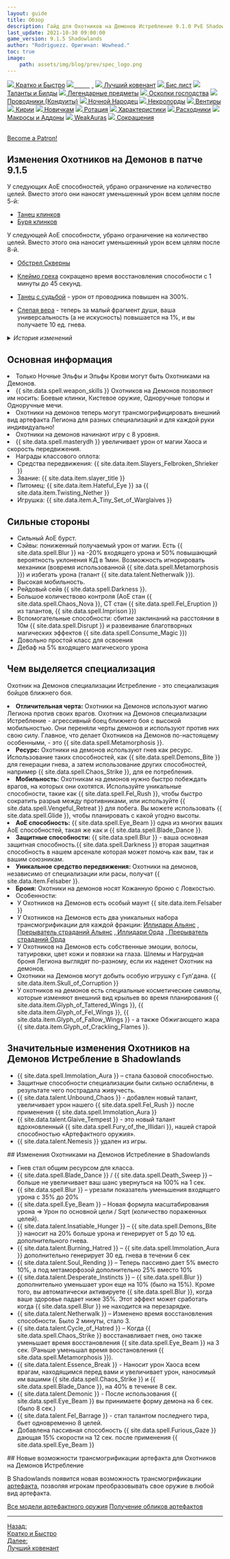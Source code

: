 ```yaml
---
layout: guide
title: Обзор
description: Гайд для Охотников на Демонов Истребление 9.1.0 PvE Shadowlands
last_update: 2021-10-30 09:00:00
game_version: 9.1.5 Shadowlands
author: "Rodriguezz. Оригинал: Wowhead."
toc: true
image:
    path: assets/img/blog/prev/spec_logo.png
---
```


<div id="smooth-nav-outer">
<a href="{{ site.url }}/guide/havoc/quick_faq.html"><img src="https://wow.zamimg.com/images/wow/icons/medium/wow_token01.jpg"> Кратко и Быстро</a>
<a href="{{ site.url }}/guide/havoc/overview.html"><img src="https://wow.zamimg.com/images/wow/icons/medium/inv_misc_spyglass_02.jpg"><span style="color: white;"> Обзор</span></a>
<a href="{{ site.url }}/guide/havoc/best-covenant-shadowlands.html"><img src="https://wow.zamimg.com/images/wow/icons/medium/achievement_mythicdungeons_shadowlands.jpg"> Лучший ковенант</a>
<a href="{{ site.url }}/guide/havoc/gear.html"><img src="https://wow.zamimg.com/images/wow/icons/medium/inv_chest_chain_03.jpg"> Бис лист</a>
<a href="{{ site.url }}/guide/havoc/talent-builds.html"><img src="https://wow.zamimg.com/images/wow/icons/medium/ability_marksmanship.jpg"> Таланты и Билды</a>
<a href="{{ site.url }}/guide/havoc/legendaries-shadowlands.html"><img src="https://wow.zamimg.com/images/wow/icons/medium/runesmith_icon.jpg"> Легендарные предметы</a>
<a href="{{ site.url }}/guide/havoc/domination-set-bonuses.html"><img src="https://wow.zamimg.com/images/wow/icons/medium/wow_token01.jpg"> Осколки господства</a>
<a href="{{ site.url }}/guide/havoc/conduits-shadowlands.html"><img src="https://wow.zamimg.com/images/wow/icons/medium/ability_rogue_rollthebones02.jpg"> Проводники (Кондуиты)</a>
<a href="{{ site.url }}/guide/havoc/night-fae.html"><img src="https://wow.zamimg.com/images/wow/icons/medium/ui_sigil_nightfae.jpg"> Ночной Народец</a>
<a href="{{ site.url }}/guide/havoc/necrolord.html"><img src="https://wow.zamimg.com/images/wow/icons/medium/ui_sigil_necrolord.jpg"> Некролорды</a>
<a href="{{ site.url }}/guide/havoc/venthyr.html"><img src="https://wow.zamimg.com/images/wow/icons/medium/ui_sigil_venthyr.jpg"> Вентиры</a>
<a href="{{ site.url }}/guide/havoc/kyrian.html"><img src="https://wow.zamimg.com/images/wow/icons/medium/ui_sigil_kyrian.jpg"> Кирии</a>
<a href="{{ site.url }}/guide/havoc/beginners.html"><img src="https://wow.zamimg.com/images/wow/icons/medium/spell_lifegivingseed.jpg"> Новичкам</a>
<a href="{{ site.url }}/guide/havoc/rotation-priority.html"><img src="https://wow.zamimg.com/images/wow/icons/medium/spell_mekkatorque_bot_bluegear.jpg"> Ротация</a>
<a href="{{ site.url }}/guide/havoc/stats.html"><img src="https://wow.zamimg.com/images/wow/icons/medium/inv_inscription_80_warscroll_intellect.jpg"> Характеристики</a>
<a href="{{ site.url }}/guide/havoc/consumables.html"><img src="https://wow.zamimg.com/images/wow/icons/medium/inv_potion_92.jpg"> Расходники</a>
<a href="{{ site.url }}/guide/havoc/macros-addons.html"><img src="https://wow.zamimg.com/images/wow/icons/medium/inv_eng_gearspringparts.jpg"> Макросы и Аддоны</a>
<a href="{{ site.url }}/guide/havoc/weakauras.html"><img src="https://wow.zamimg.com/images/wow/icons/medium/spell_holy_auramastery.jpg"> WeakAuras</a>
<a href="{{ site.url }}/guide/havoc/common-terms.html"><img src="https://wow.zamimg.com/images/wow/icons/medium/ui_chat.jpg"> Сокращения</a>
</div>
<br>

<a href="https://www.patreon.com/bePatron?u=43917749"  data-patreon-widget-type="become-patron-button">Become a Patron!</a><script async src="https://c6.patreon.com/becomePatronButton.bundle.js"></script>

## Изменения Охотников на Демонов в патче 9.1.5

У следующих АоЕ способностей, убрано ограничение на количество целей. Вместо этого они наносят уменьшенный урон всем целям после 5-й:
* [Танец клинков](https://ru.wowhead.com/spell=188499)  
* [Буря клинков](https://ru.wowhead.com/spell=342817)<br>

У следующей АоЕ способности, убрано ограничение на количество целей. Вместо этого она наносит уменьшенный урон всем целям после 8-й.
* [Обстрел Скверны ](https://ru.wowhead.com/spell=258925)

* [Клеймо греха](https://ru.wowhead.com/spell=317009) сокращено время восстановления способности с 1 минуты до 45 секунд.
* [Танец с судьбой](https://ru.wowhead.com/spell=339228/) - урон от проводника повышен на 300%.
* [Слепая вера](https://ru.wowhead.com/spell=355893) - теперь за малый фрагмент души,  ваша универсальность (а не искусность) повышается на 1%, и вы получаете 10 ед. гнева.


<details>
 <summary><i>История изменений</i></summary>
    <details open>
     <summary><i>Патч 9.1</i></summary>
      <ul>
        <li><a href="https://ru.wowhead.com/spell=344862"> Удар Хаоса</a> - Урон увеличен на 15%</li>
        <li><a href="https://ru.wowhead.com/spell=201427"> Аннигиляция</a> - Урон увеличен на 15%</li>
        <li><a href="https://ru.wowhead.com/spell=162243"> Укус демона</a> - Урон увеличен на 15%</li>
        <li><a href="https://ru.wowhead.com/spell=203555"> Демонические клинки</a> - Урон увеличен на 15%</li>
        <li><a href="https://ru.wowhead.com/spell=347461"> Необузданный хаос</a> - Увеличивает урон <a href="https://ru.wowhead.com/spell=195072"> Рывка скверны</a> на 500% ( было на 600%)</li>
        <li><a href="https://ru.wowhead.com/spell=217996"> Раздирание души</a> - теперь увеличивает самоисцеление на 10% (было 5%) и еще на 20% (было 25%), когда активна <a href="https://ru.wowhead.com/spell=320421"> Метаморфоза</a></li>
        <li><a href="https://ru.wowhead.com/spell=205411"> Инстинкт самосохранения</a> - Затуманивание теперь срабатывает с уменьшением продолжительности на 50% и сокращением времени восстановления на 50%, когда ваше здоровье падает ниже 35%.</li>
        <li><a href="https://ru.wowhead.com/spell=196555"> Путь Пустоты</a> - Продолжительность увеличена до 6 секунд (было 5 секунд).</li>
        <li><a href="https://ru.wowhead.com/item=183463"> Неестественная злоба</a> - Теперь усиливает урон от ДоТа Охоты.</li>
      </ul>
    </details>
</details>

## Основная информация
	   
 <li> Только Ночные Эльфы и Эльфы Крови могут быть Охотниками на Демонов.</li>
 <li> {{ site.data.spell.weapon_skills }} Охотников на Демонов позволяют им носить: Боевые клинки, Кистевое оружие, Одноручные топоры и Одноручные мечи.</li>
 <li> Охотники на демонов теперь могут трансмогрифицировать внешний вид артефакта Легиона для разных специализаций и для каждой руки индивидуально!</li>
 <li> Охотники на демонов начинают игру с 8 уровня.</li>
 <li> {{ site.data.spell.masterydh }} увеличивает урон от магии Хаоса и скорость передвижения.</li>
 <li> Награды классового оплота:
            <ul>
                <li>Средства передвижения: {{ site.data.item.Slayers_Felbroken_Shrieker }}</li>
                <li class="asc-apl" style="display:none;"></li>
                <li>Звание: {{ site.data.item.slayer_title }}</li>
                <li class="se-apl" style="display: none;"></li>
				<li>Питомец: {{ site.data.item.Hateful_Eye }} за {{ site.data.item.Twisting_Nether }}</li>
                <li class="asc-apl" style="display:none;"></li>
                <li>Игрушка: {{ site.data.item.A_Tiny_Set_of_Warglaives }}</li>
                <li class="se-apl" style="display: none;"></li>
            </ul>
        </li>	

## Сильные стороны 
 
* Сильный АоЕ бурст.
* Сэйвы: пониженный получаемый урон от магии. Есть {{ site.data.spell.Blur }} на -20% входящего урона и 50% повышающий вероятность уклонения КД в 1мин. Возможность игнорировать механики (вовремя использованной {{ site.data.spell.Metamorphosis }}) и избегать урона (талант {{ site.data.talent.Netherwalk }}).
* Высокая мобильность.
* Рейдовый сейв {{ site.data.spell.Darkness }}.
* Большое количествово контроля (АоЕ стан {{ site.data.spell.Chaos_Nova }}, СТ стан {{ site.data.spell.Fel_Eruption }} из талантов, {{ site.data.spell.Imprison }}) 
* Вспомогательные способности: сбитие заклинаний на расстоянии в 10м {{ site.data.spell.Disrupt }} и развеивание благотворных магических эффектов {{ site.data.spell.Consume_Magic }})
* Довольно простой класс для освоения
* Дебаф на 5% входящего магического урона 

## Чем выделяется специализация

Охотник на Демонов специализации Истребление - это специализация бойцов ближнего боя. 

<li> <b>Отличительная черта:</b> Охотники на Демонов используют магию Легиона против своих врагов. 
Охотник на Демонов специализации Истребление - агрессивный боец ближнего боя с высокой мобильностью. 
Они переняли черты демонов и используют против них свою силу. 
Главное, что делает Охотников на Демонов по-настоящему особенными, - это {{ site.data.spell.Metamorphosis }}.</li>
<li> <b>Ресурс:</b> Охотники на демонов используют гнев как ресурс. Использование таких способностей, 
как {{ site.data.spell.Demons_Bite }} для генерации гнева, а затем использование других способностей, например {{ site.data.spell.Chaos_Strike }}, для ее потребления. </li>
<li> <b>Мобильность:</b> Охотникам на демонов нужно быстро побеждать врагов, на которых они охотятся. 
Используйте уникальные способности, такие как {{ site.data.spell.Fel_Rush }}, чтобы быстро сократить разрыв между противниками, 
или используйте {{ site.data.spell.Vengeful_Retreat }} для побега. 
Вы можете использовать {{ site.data.spell.Glide }}, чтобы планировать с какой угодно высоты.</li>
<li> <b>АоЕ способность:</b> {{ site.data.spell.Eye_Beam }} одна из многих ваших АоЕ способностей, такая же как и {{ site.data.spell.Blade_Dance }}.</li>
<li> <b>Защитные способности:</b> {{ site.data.spell.Blur }} - ваша основная защитная способность.{{ site.data.spell.Darkness }} 
вторая защитная способность в нашем арсенале которая может помочь как вам, так и вашим союзникам.</li>
<li> <b>Уникальное средство передвижения:</b> Охотники на демонов, независимо от специализации или расы, получат {{ site.data.item.Felsaber }}.</li>
<li> <b>Броня:</b> Охотники на демонов носят Кожанную броню с Ловкостью.</li>
<li> Особенности:
            <ul>
                <li> У Охотников на Демонов есть особый маунт {{ site.data.item.Felsaber }}</li>
                <li class="asc-apl" style="display:none;"></li>
                <li> У Охотников на Демонов есть два уникальных набора трансмогрификации для каждой фракции: <a href="https://www.wowhead.com/dressing-room#mmzb0zH89Vz9c8gi3808CiB87cCiH87VCiJ808CiF808CiO808CiC808CiK87V" target="blank"> Иллидари Альянс</a>
				,<a href="https://www.wowhead.com/dressing-room#mm0z0zH89s8D2p808BME87cBMB87VBMg808BMD808BMv808BMl808BMC87V" target="blank"> Прерыватель страданий Альянс</a>
				,<a href="https://www.wowhead.com/dressing-room#mazb0zH89Vz9c87MghM87cgh7ogi5808ghz808gi6808gi4808ghc87V" target="blank"> Иллидари Орда</a>
				,<a href="https://www.wowhead.com/dressing-room#ma0z0zH89s8FFX808Cix87cCit87VCig808Cie808Civ808CiE808Cil87V" target="blank"> Прерыватель страданий Орда</a>
				</li>
                <li class="se-apl" style="display: none;"></li>
				<li> У Охотников на Демонов есть собственные эмоции, волосы, татуировки, цвет кожи и повязки на глаза.
				Шлемы и Нагрудная броня Легиона выглядят по-разному, если их наденет Охотник на демонов.</li>
                <li class="asc-apl" style="display:none;"></li>
                <li> Охотники на Демонов могут добыть особую игрушку с Гул'дана. {{ site.data.item.Skull_of_Corruption }}</li>
                <li class="se-apl" style="display: none;"></li>
				<li> У охотников на демонов есть специальные косметические символы, которые изменяют внешний вид крыльев во время планирования 
				{{ site.data.item.Glyph_of_Tattered_Wings }},
				{{ site.data.item.Glyph_of_Fel_Wings }},
				{{ site.data.item.Glyph_of_Fallow_Wings }} - а также Обжигающего жара {{ site.data.item.Glyph_of_Crackling_Flames }}.</li>
            </ul>
        </li>

## Значительные изменения Охотников на Демонов Истребление в Shadowlands
<ul>
<li> {{ site.data.spell.Immolation_Aura }} – стала базовой способностью.</li>
<li> Защитные способности специализации были сильно ослаблены, в результате чего пострадала живучесть.</li>
<li> {{ site.data.talent.Unbound_Chaos }} - добавлен новый талант, увеличивает урон нашего {{ site.data.spell.Fel_Rush }} после применения {{ site.data.spell.Immolation_Aura }}</li>
<li> {{ site.data.talent.Glaive_Tempest }} - это новый талант вдохновленный {{ site.data.spell.Fury_of_the_Illidari }}, нашей старой способностью «Артефактного оружия».</li>
<li> {{ site.data.talent.Nemesis }} удален из игры.</li>
</ul>
## Изменения Охотниками на Демонов Истребление в Shadowlands
<ul>
<li> Гнев стал общим ресурсом для класса.</li>
<li> {{ site.data.spell.Blade_Dance }} / {{ site.data.spell.Death_Sweep }} – больше не увеличивает ваш шанс увернуться на 100% на 1 сек.</li>
<li> {{ site.data.spell.Blur }} – урезали показатель уменьшения входящего урона с 35% до 20%</li>
<li> {{ site.data.spell.Eye_Beam }} – Новая формула масштабирования урона => Урон по основной цели / Sqrt (количество пораженных целей).</li>
<li> {{ site.data.talent.Insatiable_Hunger }} – {{ site.data.spell.Demons_Bite }} наносит на 20% больше урона и генерирует от 5 до 10 ед. дополнительного гнева.</li>
<li> {{ site.data.talent.Burning_Hatred }} – {{ site.data.spell.Immolation_Aura }} дополнительно генерирует 30 ед. гнева в течении 6 сек</li>
<li> {{ site.data.talent.Soul_Rending }} – Теперь пассивно дает 5% вместо 10%, а под метаморфозой дополнительно 25% вместо 10%</li>
<li> {{ site.data.talent.Desperate_Instincts }} – {{ site.data.spell.Blur }} дополнительно уменьшает урон еще на 10% (было на 15%). Кроме того, вы автоматически активируете {{ site.data.spell.Blur }}, когда ваше здоровье падает ниже 35%. Этот эффект может сработать когда {{ site.data.spell.Blur }} не находится на перезарядке.</li>
<li> {{ site.data.talent.Netherwalk }} – Изменено время восстановления способности. Было 2 минуты, стало 3.</li>
<li> {{ site.data.talent.Cycle_of_Hatred }} – Когда {{ site.data.spell.Chaos_Strike }} восстанавливает гнев, оно также уменьшает время восстановления {{ site.data.spell.Eye_Beam }} на 3 сек. (Раньше уменьшал время восстановления {{ site.data.spell.Metamorphosis }}).</li>
<li> {{ site.data.talent.Essence_Break }} - Наносит урон Хаоса всем врагам, находящимся перед вами и увеличивает урон, наносимый им вашими {{ site.data.spell.Chaos_Strike }} и {{ site.data.spell.Blade_Dance }}, на 40% в течение 8 сек.</li>
<li> {{ site.data.talent.Demonic }} - После использования {{ site.data.spell.Eye_Beam }} вы принимаете форму демона на 6 сек. (было 8 сек.)</li>
<li> {{ site.data.talent.Fel_Barrage }} - стал талантом последнего тира, бьет одновременно 8 целей.</li>
<li> Добавлена пассивная способность {{ site.data.spell.Furious_Gaze }} дающая 15% скорости на 12 сек. после применения {{ site.data.spell.Eye_Beam }}</li>
</ul>
## Новые возможности трансмогрификации артефакта для Охотников на Демонов Истребление

В Shadowlands появится новая возможность трансмогрификации <a href="https://www.wowhead.com/news=317669/artifact-transmog-in-shadowlands-new-creative-weapon-combinations"> артефакта</a>, позволяя игрокам преобразовывать свое оружие в любой вид артефакта.

<div id="cta-but">
<a href="https://shadowlands.wowhead.com/artifact-calc" class="cta-button" data-border="strong" target="_blank">Все модели артефактного оружия</a>
<a href="https://www.wowhead.com/unlocking-artifact-appearances-guide" class="cta-button" data-border="strong" target="_blank">Получение обликов артефактов</a>
</div>

<hr>

<div class="minibox minibox-left"><a href="{{ site.url }}/guide/havoc/quick_faq.html">Назад:<br>Кратко и Быстро</a></div> 
<div class="minibox"><a href="{{ site.url }}/guide/havoc/best-covenant-shadowlands.html">Далее:<br>Лучший ковенант</a></div>

<br>